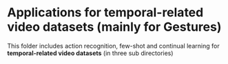 # Applications for temporal-related video datasets (mainly for Gestures)
This folder includes action recognition, few-shot and continual learning for **temporal-related video datasets** (in three sub directories)
